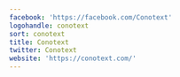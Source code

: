 ```yaml
---
facebook: 'https://facebook.com/Conotext'
logohandle: conotext
sort: conotext
title: Conotext
twitter: Conotext
website: 'https://conotext.com/'
---
```

